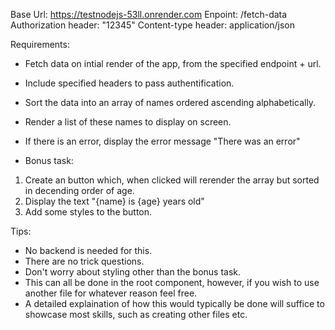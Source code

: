 Base Url: https://testnodejs-53ll.onrender.com
Enpoint: /fetch-data
Authorization header: "12345"
Content-type header: application/json

Requirements:

- Fetch data on intial render of the app, from the specified endpoint + url.
- Include specified headers to pass authentification.
- Sort the data into an array of names ordered ascending alphabetically.
- Render a list of these names to display on screen.
- If there is an error, display the error message "There was an error"

- Bonus task:

1.  Create an button which, when clicked will rerender the array but sorted in decending order of age.
2.  Display the text "{name} is {age} years old"
3.  Add some styles to the button.

Tips:

- No backend is needed for this.
- There are no trick questions.
- Don't worry about styling other than the bonus task.
- This can all be done in the root component, however, if you wish to use another file for whatever reason feel free.
- A detailed explaination of how this would typically be done will suffice to showcase most skills, such as creating other files etc.
